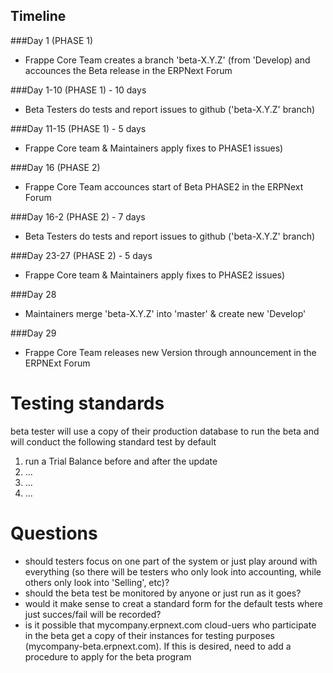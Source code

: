 ## Timeline

###Day 1 (PHASE 1)  
- Frappe Core Team creates a branch 'beta-X.Y.Z' (from 'Develop) and accounces the Beta release in the ERPNext Forum

###Day 1-10 (PHASE 1) - 10 days  
- Beta Testers do tests and report issues to github ('beta-X.Y.Z' branch)

###Day 11-15 (PHASE 1) - 5 days
- Frappe Core team & Maintainers apply fixes to PHASE1 issues)

###Day 16 (PHASE 2)  
- Frappe Core Team accounces start of Beta PHASE2 in the ERPNext Forum

###Day 16-2 (PHASE 2) - 7 days  
- Beta Testers do tests and report issues to github ('beta-X.Y.Z' branch)

###Day 23-27 (PHASE 2) - 5 days  
- Frappe Core team & Maintainers apply fixes to PHASE2 issues)

###Day 28  
- Maintainers merge 'beta-X.Y.Z' into 'master' & create new 'Develop'

###Day 29
- Frappe Core Team releases new Version through announcement in the ERPNExt Forum
  
  
  
# Testing standards

beta tester will use a copy of their production database to run the beta and will conduct the following standard test by default

1. run a Trial Balance before and after the update
2. ...
3. ...
4. ...
  
  
# Questions

- should testers focus on one part of the system or just play around with everything (so there will be testers who only look into accounting, while others only look into 'Selling', etc)?
- should the beta test be monitored by anyone or just run as it goes?
- would it make sense to creat a standard form for the default tests where just succes/fail will be recorded?
- is it possible that mycompany.erpnext.com cloud-uers who participate in the beta get a copy of their instances for testing purposes (mycompany-beta.erpnext.com). If this is desired, need to add a procedure to apply for the beta program
